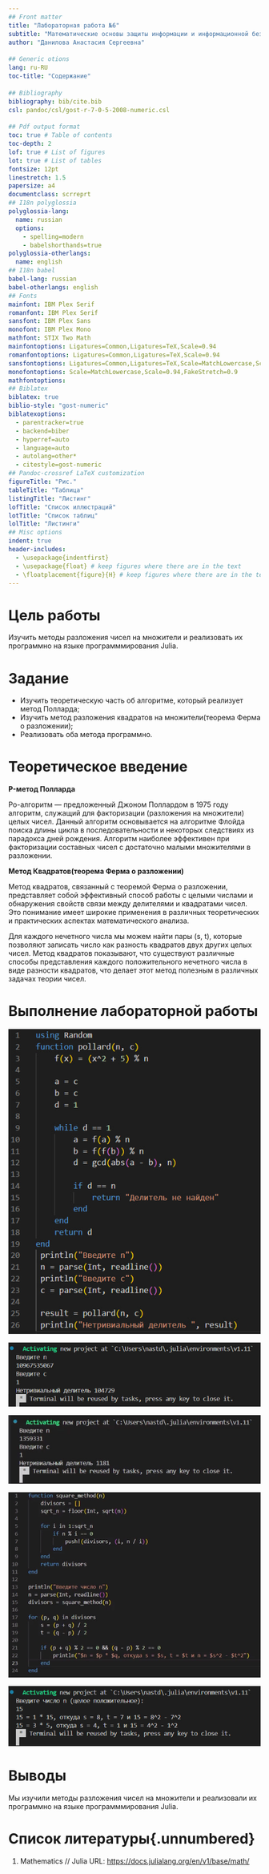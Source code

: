 ```yaml
---
## Front matter
title: "Лабораторная работа №6"
subtitle: "Математические основы защиты информации и информационной безопасности"
author: "Данилова Анастасия Сергеевна"

## Generic otions
lang: ru-RU
toc-title: "Содержание"

## Bibliography
bibliography: bib/cite.bib
csl: pandoc/csl/gost-r-7-0-5-2008-numeric.csl

## Pdf output format
toc: true # Table of contents
toc-depth: 2
lof: true # List of figures
lot: true # List of tables
fontsize: 12pt
linestretch: 1.5
papersize: a4
documentclass: scrreprt
## I18n polyglossia
polyglossia-lang:
  name: russian
  options:
	- spelling=modern
	- babelshorthands=true
polyglossia-otherlangs:
  name: english
## I18n babel
babel-lang: russian
babel-otherlangs: english
## Fonts
mainfont: IBM Plex Serif
romanfont: IBM Plex Serif
sansfont: IBM Plex Sans
monofont: IBM Plex Mono
mathfont: STIX Two Math
mainfontoptions: Ligatures=Common,Ligatures=TeX,Scale=0.94
romanfontoptions: Ligatures=Common,Ligatures=TeX,Scale=0.94
sansfontoptions: Ligatures=Common,Ligatures=TeX,Scale=MatchLowercase,Scale=0.94
monofontoptions: Scale=MatchLowercase,Scale=0.94,FakeStretch=0.9
mathfontoptions:
## Biblatex
biblatex: true
biblio-style: "gost-numeric"
biblatexoptions:
  - parentracker=true
  - backend=biber
  - hyperref=auto
  - language=auto
  - autolang=other*
  - citestyle=gost-numeric
## Pandoc-crossref LaTeX customization
figureTitle: "Рис."
tableTitle: "Таблица"
listingTitle: "Листинг"
lofTitle: "Список иллюстраций"
lotTitle: "Список таблиц"
lolTitle: "Листинги"
## Misc options
indent: true
header-includes:
  - \usepackage{indentfirst}
  - \usepackage{float} # keep figures where there are in the text
  - \floatplacement{figure}{H} # keep figures where there are in the text
---
```


# Цель работы

Изучить методы разложения чисел на множители и реализовать их программно на языке программмирования Julia.

# Задание

- Изучить теоретическую часть об алгоритме, который реализует метод Полларда;
- Изучить метод разложения квадратов на множители(теорема Ферма о разложении);
- Реализовать оба метода программно.

# Теоретическое введение

**P-метод Полларда**

Ро-алгоритм — предложенный Джоном Поллардом в 1975 году алгоритм, служащий для факторизации (разложения на множители) целых чисел. Данный алгоритм основывается на алгоритме Флойда поиска длины цикла в последовательности и некоторых следствиях из парадокса дней рождения. Алгоритм наиболее эффективен при факторизации составных чисел с достаточно малыми множителями в разложении.

**Метод Квадратов(теорема Ферма о разложении)**

Метод квадратов, связанный с теоремой Ферма о разложении, представляет собой эффективный способ работы с целыми числами и обнаружения свойств связи между делителями и квадратами чисел. Это понимание имеет широкие применения в различных теоретических и практических аспектах математического анализа.

Для каждого нечетного числа мы можем найти пары (s, t), которые позволяют записать число как разность квадратов двух других целых чисел. Метод квадратов показывают, что существуют различные способы представления каждого положительного нечетного числа в виде разности квадратов, что делает этот метод полезным в различных задачах теории чисел.

# Выполнение лабораторной работы

![P-Метод Полларда](1.jpg)

![Результат 1](2.jpg)

![Результат 2](3.jpg)

![Метод квадратов](4.jpg)

![Результат](5.jpg)

# Выводы

Мы изучили методы разложения чисел на множители и реализовали их программно на языке программмирования Julia.

# Список литературы{.unnumbered}

1. Mathematics // Julia URL: https://docs.julialang.org/en/v1/base/math/